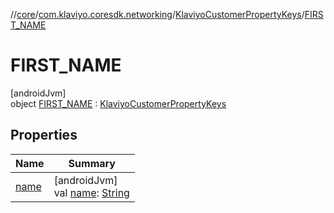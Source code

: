 //[core](../../../../index.md)/[com.klaviyo.coresdk.networking](../../index.md)/[KlaviyoCustomerPropertyKeys](../index.md)/[FIRST_NAME](index.md)

# FIRST_NAME

[androidJvm]\
object [FIRST_NAME](index.md) : [KlaviyoCustomerPropertyKeys](../index.md)

## Properties

| Name | Summary |
|---|---|
| [name](../../-klaviyo-property-keys/name.md) | [androidJvm]<br>val [name](../../-klaviyo-property-keys/name.md): [String](https://kotlinlang.org/api/latest/jvm/stdlib/kotlin/-string/index.html) |

